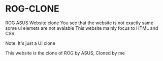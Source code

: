 # ROG-CLONE

ROG ASUS Website clone
You see that the website is not exactly same some ui elemets are not avalable
This website mainly focus to HTML and CSS 

Note: It's just a UI clone

This website is the clone of ROG by ASUS, Cloned by me
